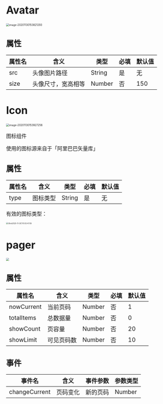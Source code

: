 # Avatar

<img src="http://mdrs.yuanjin.tech/img/20201130153821.png" alt="image-20201130153821293" style="zoom:50%;" />

## 属性

| 属性名 | 含义               | 类型   | 必填 | 默认值 |
| ------ | ------------------ | ------ | ---- | ------ |
| src    | 头像图片路径       | String | 是   | 无     |
| size   | 头像尺寸，宽高相等 | Number | 否   | 150    |

# Icon

<img src="http://mdrs.yuanjin.tech/img/20201130153927.png" alt="image-20201130153927256" style="zoom:50%;" />

图标组件

使用的图标源来自于「阿里巴巴矢量库」

## 属性

| 属性名 | 含义     | 类型   | 必填 | 默认值 |
| ------ | -------- | ------ | ---- | ------ |
| type   | 图标类型 | String | 是   | 无     |

有效的图标类型：

<img src="http://mdrs.yuanjin.tech/img/20201130155542.jpg" alt="iShot2020-11-30下午03.47.09" style="zoom:33%;" />

# pager

<img src="http://mdrs.yuanjin.tech/img/20201113130301.png" style="zoom:50%;" />

## 属性

| 属性名        | 含义       | 类型   | 必填 | 默认值 |
| ------------- | ---------- | ------ | ---- | ------ |
| nowCurrent       | 当前页码   | Number | 否   | 1      |
| totalItems         | 总数据量   | Number | 否   | 0      |
| showCount         | 页容量     | Number | 否   | 20     |
| showLimit | 可见页码数 | Number | 否   | 10     |

## 事件

| 事件名     | 含义     | 事件参数 | 参数类型 |
| ---------- | -------- | -------- | -------- |
| changeCurrent | 页码变化 | 新的页码 | Number   |



